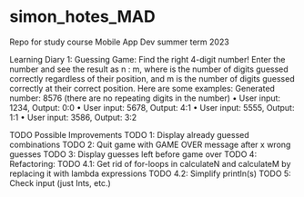 # simon_hotes_MAD
Repo for study course Mobile App Dev summer term 2023

Learning Diary 1:
Guessing Game: Find the right 4-digit number!
Enter the number and see the result as n : m,
where is the number of digits guessed correctly regardless of their position,
and m is the number of digits guessed correctly at their correct position.
Here are some examples:
Generated number: 8576 (there are no repeating digits in the number)
•	User input: 1234, Output: 0:0
•	User input: 5678, Output: 4:1
•	User input: 5555, Output: 1:1
•	User input: 3586, Output: 3:2


TODO Possible Improvements
  TODO 1: Display already guessed combinations
  TODO 2: Quit game with GAME OVER message after x wrong guesses
  TODO 3: Display guesses left before game over
  TODO 4: Refactoring:
      TODO 4.1: Get rid of for-loops in calculateN and calculateM by replacing it with lambda expressions
      TODO 4.2: Simplify println(s)
  TODO 5: Check input (just Ints, etc.)
